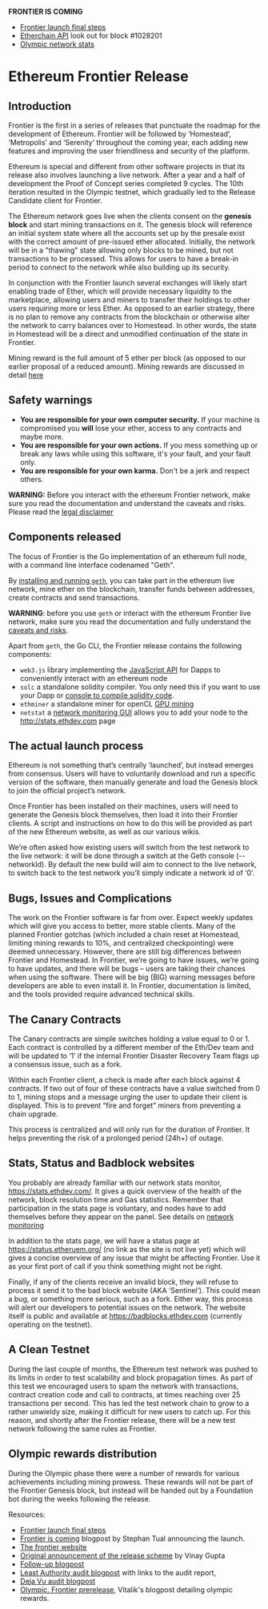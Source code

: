 **FRONTIER IS COMING**

* [Frontier launch final steps](https://blog.ethereum.org/2015/07/27/final-steps/)
* [Etherchain API](https://etherchain.org/frontier) look out for block #1028201
* [Olympic network stats](https://stats.ethdev.com/)


# Ethereum Frontier Release

## Introduction

Frontier is the first in a series of releases that punctuate the roadmap for the development of Ethereum. Frontier will be followed by ‘Homestead’, ‘Metropolis’ and ‘Serenity’ throughout the coming year, each adding new features and improving the user friendliness and security of the platform. 

Ethereum is special and different from other software projects in that its release also involves launching a live network. After a year and a half of development the Proof of Concept series completed 9 cycles. The 10th iteration resulted in the Olympic testnet, which gradually led to the Release Candidate client for Frontier.

The Ethereum network goes live when the clients consent on the **genesis block** and start mining transactions on it. The genesis block will reference an initial system state where all the accounts set up by the presale exist with the correct amount of pre-issued ether allocated. Initially, the network will be in a "thawing" state allowing only blocks to be mined, but not transactions to be processed. This allows for users to have a break-in period to connect to the network while also building up its security.

In conjunction with the Frontier launch several exchanges will likely start enabling trade of Ether, which will provide necessary liquidity to the marketplace, allowing users and miners to transfer their holdings to other users requiring more or less Ether. As opposed to an earlier strategy, there is no plan to remove any contracts from the blockchain or otherwise alter the network to carry balances over to Homestead. In other words, the state in Homestead will be a direct and unmodified continuation of the state in Frontier. 

Mining reward is the full amount of 5 ether per block (as opposed to our earlier proposal of a reduced amount). Mining rewards are discussed in detail [here](https://github.com/ethereum/go-ethereum/wiki/Mining#mining-rewards)

## Safety warnings


* **You are responsible for your own computer security.** If your machine is compromised you **will** lose your ether, access to any contracts and maybe more. 
* **You are responsible for your own actions.** If you mess something up or break any laws while using this software, it's your fault, and your fault only.
* **You are responsible for your own karma.** Don't be a jerk and respect others.

**WARNING:** Before you interact with the ethereum Frontier network, make sure you read the documentation and understand the caveats and risks. Please read the [legal disclaimer](https://github.com/ethereum/go-ethereum/wiki/Disclaimer)

## Components released

The focus of Frontier is the Go implementation of an ethereum full node, with a command line interface codenamed "Geth". 

By [installing and running `geth`](https://github.com/ethereum/go-ethereum/wiki/Geth), you can take part in the ethereum live network, mine ether on the blockchain, transfer funds between addresses, create contracts and send transactions. 

**WARNING**: before you use `geth` or interact with the ethereum Frontier live network, make sure you read the documentation and fully understand the [caveats and risks](https://github.com/ethereum/go-ethereum/wiki/Disclaimer). 

Apart from `geth`, the Go CLI, the Frontier release contains the following components:

* `web3.js`  library implementing the [JavaScript API](https://github.com/ethereum/wiki/wiki/JavaScript-API) for Dapps to conveniently interact with an ethereum node
* `solc` a standalone solidity compiler. You only need this if you want to use your Dapp or [console to compile solidity code](https://github.com/ethereum/go-ethereum/wiki/Contracts-and-Transactions#compiling-a-contract).
* `ethminer` a standalone miner for openCL [GPU mining](https://github.com/ethereum/go-ethereum/wiki/Mining#gpu-mining)
* `netstat`  a [network monitoring GUI](https://github.com/ethereum/wiki/wiki/Network-Status) allows you to add your node to the http://stats.ethdev.com page

## The actual launch process 

Ethereum is not something that’s centrally ‘launched’, but instead emerges from consensus. Users will have to voluntarily download and run a specific version of the software, then manually generate and load the Genesis block to join the official project’s network.

Once Frontier has been installed on their machines, users will need to generate the Genesis block themselves, then load it into their Frontier clients. A script and instructions on how to do this will be provided as part of the new Ethereum website, as well as our various wikis.

We’re often asked how existing users will switch from the test network to the live network: it will be done through a switch at the Geth console (--networkId). By default the new build will aim to connect to the live network, to switch back to the test network you’ll simply indicate a network id of ‘0’.

## Bugs, Issues and Complications

The work on the Frontier software is far from over. Expect weekly updates which will give you access to better, more stable clients. Many of the planned Frontier gotchas (which included a chain reset at Homestead, limiting mining rewards to 10%, and centralized checkpointing) were deemed unnecessary. However, there are still big differences between Frontier and Homestead. In Frontier, we’re going to have issues, we’re going to have updates, and there will be bugs – users are taking their chances when using the software. There will be big (BIG) warning messages before developers are able to even install it. In Frontier, documentation is limited, and the tools provided require advanced technical skills.

## The Canary Contracts

The Canary contracts are simple switches holding a value equal to 0 or 1. Each contract is controlled by a different member of the Eth/Dev team and will be updated to ‘1’ if the internal Frontier Disaster Recovery Team flags up a consensus issue, such as a fork.

Within each Frontier client, a check is made after each block against 4 contracts. If two out of four of these contracts have a value switched from 0 to 1, mining stops and a message urging the user to update their client is displayed. This is to prevent “fire and forget” miners from preventing a chain upgrade.

This process is centralized and will only run for the duration of Frontier. It helps preventing the risk of a prolonged period (24h+) of outage.

## Stats, Status and Badblock websites

You probably are already familiar with our network stats monitor, https://stats.ethdev.com/. It gives a quick overview of the health of the network, block resolution time and Gas statistics. Remember that participation in the stats page is voluntary, and nodes have to add themselves before they appear on the panel. See details on [network monitoring](https://github.com/ethereum/wiki/wiki/Network-Status)

In addition to the stats page, we will have a status page at https://status.etheruem.org/ (no link as the site is not live yet) which will gives a concise overview of any issue that might be affecting Frontier. Use it as your first port of call if you think something might not be right.

Finally, if any of the clients receive an invalid block, they will refuse to process it send it to the bad block website (AKA ‘Sentinel’). This could mean a bug, or something more serious, such as a fork. Either way, this process will alert our developers to potential issues on the network. The website itself is public and available at https://badblocks.ethdev.com (currently operating on the testnet).

## A Clean Testnet

During the last couple of months, the Ethereum test network was pushed to its limits in order to test scalability and block propagation times. As part of this test we encouraged users to spam the network with transactions, contract creation code and call to contracts, at times reaching over 25 transactions per second. This has led the test network chain to grow to a rather unwieldy size, making it difficult for new users to catch up. For this reason, and shortly after the Frontier release, there will be a new test network following the same rules as Frontier.

## Olympic rewards distribution

During the Olympic phase there were a number of rewards for various achievements including mining prowess. These rewards will not be part of the Frontier Genesis block, but instead will be handed out by a Foundation bot during the weeks following the release.

Resources: 
- [Frontier launch final steps](https://blog.ethereum.org/2015/07/27/final-steps/)
- [Frontier is coming](https://blog.ethereum.org/2015/07/22/frontier-is-coming-what-to-expect-and-how-to-prepare/) blogpost by Stephan Tual announcing the launch. 
- [The frontier website](https://frontier.ethereum.org)
- [Original announcement of the release scheme](https://blog.ethereum.org/2015/03/03/ethereum-launch-process) by Vinay Gupta
- [Follow-up blogpost](https://blog.ethereum.org/2015/03/12/getting-to-the-frontier/)
- [Least Authority audit blogpost](https://blog.ethereum.org/2015/07/07/know-ethereum-secure/) with links to the audit report, 
- [Deja Vu audit blogpost](http://www.dejavusecurity.com/blog/2015/7/23/deja-vu-security-assists-in-ethereum-release)
- [Olympic. Frontier prerelease](https://blog.ethereum.org/2015/05/09/olympic-frontier-pre-release/), Vitalik's blogpost detailing olympic rewards. 
